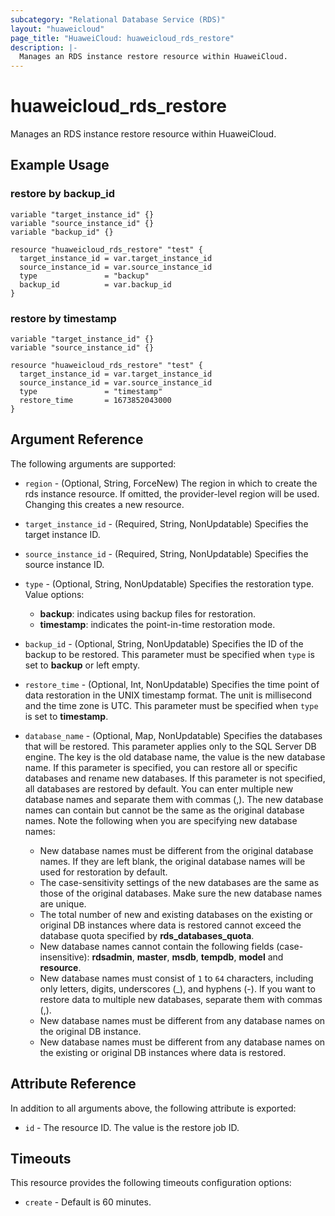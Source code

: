 ```yaml
---
subcategory: "Relational Database Service (RDS)"
layout: "huaweicloud"
page_title: "HuaweiCloud: huaweicloud_rds_restore"
description: |-
  Manages an RDS instance restore resource within HuaweiCloud.
---
```


# huaweicloud_rds_restore

Manages an RDS instance restore resource within HuaweiCloud.

## Example Usage

### restore by backup_id

```hcl
variable "target_instance_id" {}
variable "source_instance_id" {}
variable "backup_id" {}

resource "huaweicloud_rds_restore" "test" {
  target_instance_id = var.target_instance_id
  source_instance_id = var.source_instance_id
  type               = "backup"
  backup_id          = var.backup_id
}
```

### restore by timestamp

```hcl
variable "target_instance_id" {}
variable "source_instance_id" {}

resource "huaweicloud_rds_restore" "test" {
  target_instance_id = var.target_instance_id
  source_instance_id = var.source_instance_id
  type               = "timestamp"
  restore_time       = 1673852043000
}
```

## Argument Reference

The following arguments are supported:

* `region` - (Optional, String, ForceNew) The region in which to create the rds instance resource. If omitted, the
  provider-level region will be used. Changing this creates a new resource.

* `target_instance_id` - (Required, String, NonUpdatable) Specifies the target instance ID.

* `source_instance_id` - (Required, String, NonUpdatable) Specifies the source instance ID.

* `type` - (Optional, String, NonUpdatable) Specifies the restoration type. Value options:
  + **backup**: indicates using backup files for restoration.
  + **timestamp**: indicates the point-in-time restoration mode.

* `backup_id` - (Optional, String, NonUpdatable) Specifies the ID of the backup to be restored. This parameter must be
  specified when `type` is set to **backup** or left empty.

* `restore_time` - (Optional, Int, NonUpdatable) Specifies the time point of data restoration in the UNIX timestamp format.
  The unit is millisecond and the time zone is UTC. This parameter must be specified when `type` is set to **timestamp**.

* `database_name` - (Optional, Map, NonUpdatable) Specifies the databases that will be restored. This parameter applies only
  to the SQL Server DB engine. The key is the old database name, the value is the new database name. If this parameter is
  specified, you can restore all or specific databases and rename new databases. If this parameter is not specified, all
  databases are restored by default. You can enter multiple new database names and separate them with commas (,). The new
  database names can contain but cannot be the same as the original database names. Note the following when you are
  specifying new database names:
  + New database names must be different from the original database names. If they are left blank, the original database
    names will be used for restoration by default.
  + The case-sensitivity settings of the new databases are the same as those of the original databases. Make sure the new
    database names are unique.
  + The total number of new and existing databases on the existing or original DB instances where data is restored cannot
    exceed the database quota specified by **rds_databases_quota**.
  + New database names cannot contain the following fields (case-insensitive): **rdsadmin**, **master**, **msdb**,
    **tempdb**, **model** and **resource**.
  + New database names must consist of `1` to `64` characters, including only letters, digits, underscores (_), and
    hyphens (-). If you want to restore data to multiple new databases, separate them with commas (,).
  + New database names must be different from any database names on the original DB instance.
  + New database names must be different from any database names on the existing or original DB instances where data is
    restored.

## Attribute Reference

In addition to all arguments above, the following attribute is exported:

* `id` - The resource ID. The value is the restore job ID.

## Timeouts

This resource provides the following timeouts configuration options:

* `create` - Default is 60 minutes.
